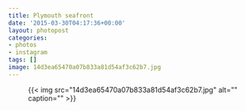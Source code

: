 ```yaml
---
title: Plymouth seafront
date: '2015-03-30T04:17:36+00:00'
layout: photopost
categories:
- photos
- instagram
tags: []
image: 14d3ea65470a07b833a81d54af3c62b7.jpg
---
```


<figure class="photo photo--square">
  {{< img src="14d3ea65470a07b833a81d54af3c62b7.jpg" alt="" caption="" >}}

</figure>




